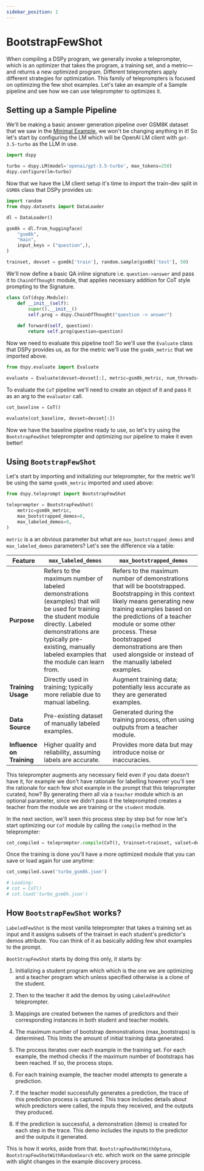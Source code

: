 ```yaml
---
sidebar_position: 1
---
```


# BootstrapFewShot

When compiling a DSPy program, we generally invoke a teleprompter, which is an optimizer that takes the program, a training set, and a metric—and returns a new optimized program. Different teleprompters apply different strategies for optimization. This family of teleprompters is focused on optimizing the few shot examples. Let's take an example of a Sample pipeline and see how we can use teleprompter to optimizes it.

## Setting up a Sample Pipeline

We'll be making a basic answer generation pipeline over GSM8K dataset that we saw in the [Minimal Example](/quick-start/minimal-example), we won't be changing anything in it! So let's start by configuring the LM which will be OpenAI LM client with `gpt-3.5-turbo` as the LLM in use.

```python
import dspy

turbo = dspy.LM(model='openai/gpt-3.5-turbo', max_tokens=250)
dspy.configure(lm=turbo)
```

Now that we have the LM client setup it's time to import the train-dev split in `GSM8k` class that DSPy provides us:

```python
import random
from dspy.datasets import DataLoader

dl = DataLoader()

gsm8k = dl.from_huggingface(
    "gsm8k",
    "main",
    input_keys = ("question",),
)

trainset, devset = gsm8k['train'], random.sample(gsm8k['test'], 50)
```

We'll now define a basic QA inline signature i.e. `question->answer` and pass it to `ChainOfThought` module, that applies necessary addition for CoT style prompting to the Signature.

```python
class CoT(dspy.Module):
    def __init__(self):
        super().__init__()
        self.prog = dspy.ChainOfThought("question -> answer")
    
    def forward(self, question):
        return self.prog(question=question)
```

Now we need to evaluate this pipeline too!! So we'll use the `Evaluate` class that DSPy provides us, as for the metric we'll use the `gsm8k_metric` that we imported above.

```python
from dspy.evaluate import Evaluate

evaluate = Evaluate(devset=devset[:], metric=gsm8k_metric, num_threads=NUM_THREADS, display_progress=True, display_table=False)
```

To evaluate the `CoT` pipeline we'll need to create an object of it and pass it as an arg to the `evaluator` call.

```python
cot_baseline = CoT()

evaluate(cot_baseline, devset=devset[:])
```

Now we have the baseline pipeline ready to use, so let's try using the `BootstrapFewShot` teleprompter and optimizing our pipeline to make it even better!

## Using `BootstrapFewShot`

Let's start by importing and initializing our teleprompter, for the metric we'll be using the same `gsm8k_metric` imported and used above:

```python
from dspy.teleprompt import BootstrapFewShot

teleprompter = BootstrapFewShot(
    metric=gsm8k_metric, 
    max_bootstrapped_demos=8, 
    max_labeled_demos=8,
)
```

`metric` is a an obvious parameter but what are `max_bootstrapped_demos` and `max_labeled_demos` parameters? Let's see the difference via a table:

| Feature               | `max_labeled_demos`                                  | `max_bootstrapped_demos`                             |
|-----------------------|------------------------------------------------------|------------------------------------------------------|
| **Purpose**           | Refers to the maximum number of labeled demonstrations (examples) that will be used for training the student module directly. Labeled demonstrations are typically pre-existing, manually labeled examples that the module can learn from. | Refers to the maximum number of demonstrations that will be bootstrapped. Bootstrapping in this context likely means generating new training examples based on the predictions of a teacher module or some other process. These bootstrapped demonstrations are then used alongside or instead of the manually labeled examples. |
| **Training Usage**    | Directly used in training; typically more reliable due to manual labeling. | Augment training data; potentially less accurate as they are generated examples. |
| **Data Source**       | Pre-existing dataset of manually labeled examples.   | Generated during the training process, often using outputs from a teacher module. |
| **Influence on Training** | Higher quality and reliability, assuming labels are accurate. | Provides more data but may introduce noise or inaccuracies. |

This teleprompter augments any necessary field even if you data doesn't have it, for example we don't have rationale for labelling however you'll see the rationale for each few shot example in the prompt that this teleprompter curated, how? By generating them all via a `teacher` module which is an optional parameter, since we didn't pass it the teleprompted creates a teacher from the module we are training or the `student` module. 

In the next section, we'll seen this process step by step but for now let's start optimizing our `CoT` module by calling the `compile` method in the teleprompter:

```python
cot_compiled = teleprompter.compile(CoT(), trainset=trainset, valset=devset)
```

Once the training is done you'll have a more optimized module that you can save or load again for use anytime:

```python
cot_compiled.save('turbo_gsm8k.json')

# Loading:
# cot = CoT()
# cot.load('turbo_gsm8k.json')
```

## How `BootstrapFewShot` works?

`LabeledFewShot` is the most vanilla teleprompter that takes a training set as input and it assigns subsets of the trainset in each student's predictor's demos attribute. You can think of it as basically adding few shot examples to the prompt.

`BootStrapFewShot` starts by doing this only, it starts by:
1. Initializing a student program which which is the one we are optimizing and a teacher program which unless specified otherwise is a clone of the student.

2. Then to the teacher it add the demos by using `LabeledFewShot` teleprompter.

3. Mappings are created between the names of predictors and their corresponding instances in both student and teacher models.

4. The maximum number of bootstrap demonstrations (max_bootstraps) is determined. This limits the amount of initial training data generated.

5. The process iterates over each example in the training set. For each example, the method checks if the maximum number of bootstraps has been reached. If so, the process stops.

6. For each training example, the teacher model attempts to generate a prediction.

7. If the teacher model successfully generates a prediction, the trace of this prediction process is captured. This trace includes details about which predictors were called, the inputs they received, and the outputs they produced.

8. If the prediction is successful, a demonstration (demo) is created for each step in the trace. This demo includes the inputs to the predictor and the outputs it generated.

This is how it works, aside from that. `BootstrapFewShotWithOptuna`, `BootstrapFewShotWithRandomSearch` etc. which work on the same principle with slight changes in the example discovery process.